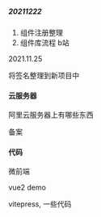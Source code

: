 ##### 20211222

1. 组件注册整理
2. 组件库流程 b站



2021.11.25

将签名整理到新项目中

#### 云服务器

阿里云服务器上有哪些东西

备案

#### 代码

微前端

vue2 demo

vitepress, 一些代码